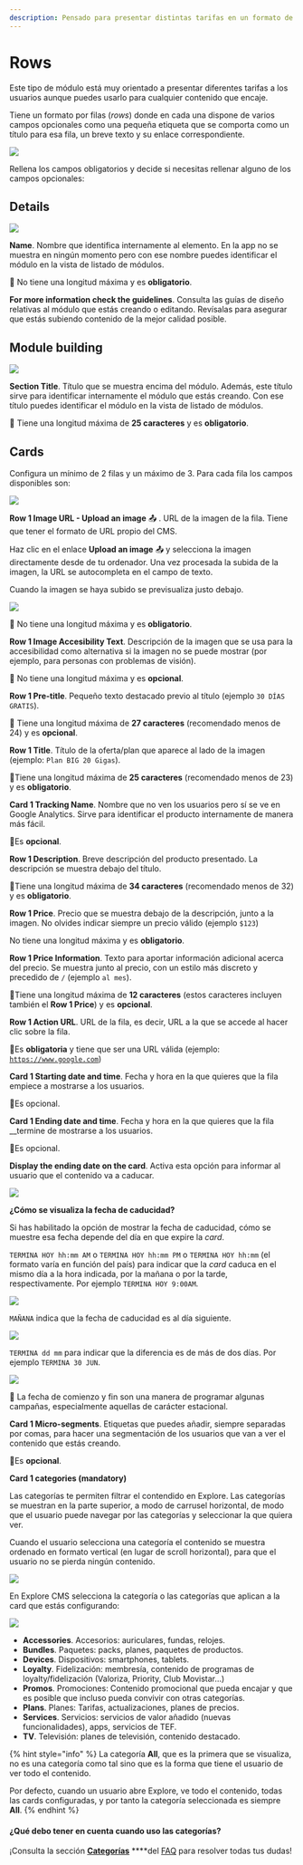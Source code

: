 ```yaml
---
description: Pensado para presentar distintas tarifas en un formato de filas.
---
```


# Rows

Este tipo de módulo está muy orientado a presentar diferentes tarifas a los usuarios aunque puedes usarlo para cualquier contenido que encaje. 

Tiene un formato por filas \(_rows_\) donde en cada una dispone de varios campos opcionales como una pequeña etiqueta que se comporta como un título para esa fila, un breve texto y su enlace correspondiente.

![](../../.gitbook/assets/image%20%2858%29.png)

Rellena los campos obligatorios y decide si necesitas rellenar alguno de los campos opcionales:

## Details

![](../../.gitbook/assets/image%20%2865%29.png)

**Name**. Nombre que identifica internamente al elemento. En la app no se muestra en ningún momento pero con ese nombre puedes identificar el módulo en la vista de listado de módulos.‌

​🔅 No tiene una longitud máxima y es **obligatorio**.‌

**For more information check the guidelines**. Consulta las guías de diseño relativas al módulo que estás creando o editando. Revísalas para asegurar que estás subiendo contenido de la mejor calidad posible.

## Module building

![](../../.gitbook/assets/image%20%2868%29.png)

**Section Title**. Título que se muestra encima del módulo. Además, este título sirve para identificar internamente el módulo que estás creando. Con ese título puedes identificar el módulo en la vista de listado de módulos.

 🔅 Tiene una longitud máxima de **25 caracteres** y es **obligatorio**.

## Cards

Configura un mínimo de 2 filas y un máximo de 3. Para cada fila los campos disponibles son:

![](../../.gitbook/assets/image%20%2839%29.png)

**Row 1 Image URL - Upload an image** 📤 . URL de la imagen de la fila. Tiene que tener el formato de URL propio del CMS.

Haz clic en el enlace **Upload an image** 📤 y selecciona la imagen directamente desde de tu ordenador. Una vez procesada la subida de la imagen, la URL se autocompleta en el campo de texto.

Cuando la imagen se haya subido se previsualiza justo debajo.

![](../../.gitbook/assets/image%20%2834%29.png)

🔅 No tiene una longitud máxima y es **obligatorio**. 

**Row 1 Image Accesibility Text**. Descripción de la imagen que se usa para la accesibilidad como alternativa si la imagen no se puede mostrar \(por ejemplo, para personas con problemas de visión\).

🔅 No tiene una longitud máxima y es **opcional**. 

**Row 1 Pre-title**. Pequeño texto destacado previo al título \(ejemplo `30 DÍAS GRATIS`\). 

🔅 Tiene una longitud máxima de **27 caracteres** \(recomendado menos de 24\) y es **opcional**.

**Row 1 Title**. Título de la oferta/plan que aparece al lado de la imagen \(ejemplo: `Plan BIG 20 Gigas`\). 

🔅Tiene una longitud máxima de **25 caracteres** \(recomendado menos de 23\) y es **obligatorio**.

**Card 1 Tracking Name**. Nombre que no ven los usuarios pero sí se ve en Google Analytics. Sirve para identificar el producto internamente de manera más fácil.

🔅Es **opcional**.

**Row 1 Description**. Breve descripción del producto presentado. La descripción se muestra debajo del título.

🔅Tiene una longitud máxima de **34 caracteres** \(recomendado menos de 32\) y es **obligatorio**.

**Row 1 Price**. Precio que se muestra debajo de la descripción, junto a la imagen. No olvides indicar siempre un precio válido \(ejemplo `$123`\)

No tiene una longitud máxima y es **obligatorio**.

**Row 1 Price Information**. Texto para aportar información adicional acerca del precio. Se muestra junto al precio, con un estilo más discreto y precedido de `/` \(ejemplo `al mes`\). 

🔅Tiene una longitud máxima de **12 caracteres** \(estos caracteres incluyen también el **Row 1 Price**\) y es **opcional**.

**Row 1 Action URL**. URL de la fila, es decir, URL a la que se accede al hacer clic sobre la fila.

🔅Es **obligatoria** y tiene que ser una URL válida \(ejemplo: [`https://www.google.com`](https://www.google.com)\)

**Card 1 Starting date and time**. Fecha y hora en la que quieres que la fila empiece a mostrarse a los usuarios. 

🔅Es opcional.

**Card 1 Ending date and time**. Fecha y hora en la que quieres que la fila __termine de mostrarse a los usuarios.

🔅Es opcional.

**Display the ending date on the card**. Activa esta opción para informar al usuario que el contenido va a caducar. 

![](../../.gitbook/assets/image%20%2825%29.png)

**¿Cómo se visualiza la fecha de caducidad?**

Si has habilitado la opción de mostrar la fecha de caducidad, cómo se muestre esa fecha depende del día en que expire la _card_.

`TERMINA HOY hh:mm AM` o `TERMINA HOY hh:mm PM` o `TERMINA HOY hh:mm` \(el formato varía en función del país\) para indicar que la _card_ caduca en el mismo día a la hora indicada, por la mañana o por la tarde, respectivamente. Por ejemplo `TERMINA HOY 9:00AM`.

![](../../.gitbook/assets/image%20%2831%29.png)

`MAÑANA` indica que la fecha de caducidad es al día siguiente. 

![](../../.gitbook/assets/image%20%286%29.png)

`TERMINA dd mm` para indicar que la diferencia es de más de dos días. Por ejemplo `TERMINA 30 JUN`.

![](../../.gitbook/assets/image%20%2822%29.png)

🎯 La fecha de comienzo y fin son una manera de programar algunas campañas, especialmente aquellas de carácter estacional.

**Card 1 Micro-segments**. Etiquetas que puedes añadir, siempre separadas por comas, para hacer una segmentación de los usuarios que van a ver el contenido que estás creando.

🔅Es **opcional**.

**Card 1 categories \(mandatory\)**

Las categorías te permiten filtrar el contendido en Explore. Las categorías se muestran en la parte superior, a modo de carrusel horizontal, de modo que el usuario puede navegar por las categorías y seleccionar la que quiera ver.

Cuando el usuario selecciona una categoría el contenido se muestra ordenado en formato vertical \(en lugar de scroll horizontal\), para que el usuario no se pierda ningún contenido.

![](../../.gitbook/assets/categories_divices.png)

En Explore CMS selecciona la categoría o las categorías que aplican a la card que estás configurando:

![](../../.gitbook/assets/categories.png)

* **Accessories**. Accesorios: auriculares, fundas, relojes.
* **Bundles**. Paquetes: packs, planes, paquetes de productos.
* **Devices**. Dispositivos: smartphones, tablets.
* **Loyalty**. Fidelización: membresía, contenido de programas de loyalty/fidelización \(Valoriza, Priority, Club Movistar…\)
* **Promos**. Promociones: Contenido promocional que pueda encajar y que es posible que incluso pueda convivir con otras categorías.
* **Plans**. Planes: Tarifas, actualizaciones, planes de precios.
* **Services**. Servicios: servicios de valor añadido \(nuevas funcionalidades\), apps, servicios de TEF. 
* **TV**. Televisión: planes de televisión, contenido destacado.

{% hint style="info" %}
La categoría **All**, que es la primera que se visualiza, no es una categoría como tal sino que es la forma que tiene el usuario de ver todo el contenido.

Por defecto, cuando un usuario abre Explore, ve todo el contenido, todas las cards configuradas, y por tanto la categoría seleccionada es siempre **All**. 
{% endhint %}

#### ¿Qué debo tener en cuenta cuando uso las categorías?

¡Consulta la sección [**Categorías**](https://app.gitbook.com/@tef-novum/s/explore-cms/~/drafts/-LyYX2WN5Qc794RVRWmG/faq#categorias) ****del [FAQ](../../faq.md) para resolver todas tus dudas!

